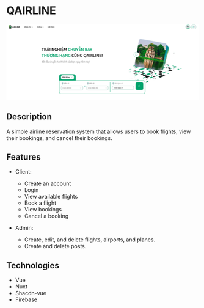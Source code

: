 # QAIRLINE

![QAirline](./docs/screenshot.png)

## Description
A simple airline reservation system that allows users to book flights, view their bookings, and cancel their bookings.

## Features
- Client:
  - Create an account
  - Login
  - View available flights
  - Book a flight
  - View bookings
  - Cancel a booking

- Admin:
  - Create, edit, and delete flights, airports, and planes.
  - Create and delete posts.
  
## Technologies
- Vue
- Nuxt
- Shacdn-vue
- Firebase
